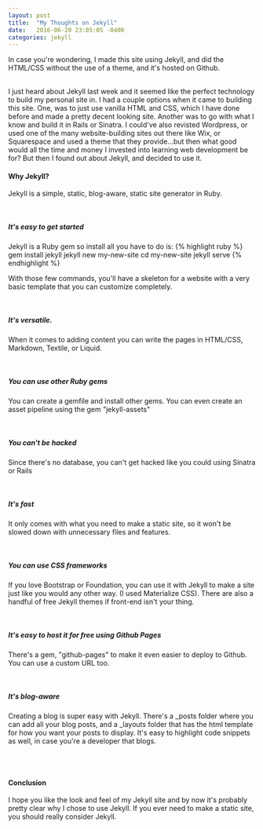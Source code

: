 ```yaml
---
layout: post
title:  "My Thoughts on Jekyll"
date:   2016-06-20 23:05:05 -0400
categories: jekyll
---
```


In case you're wondering, I made this site using Jekyll, and did the HTML/CSS without the use of a theme, and it's hosted on Github.

<br>
I just heard about Jekyll last week and it seemed like the perfect technology to build my personal site in. I had a couple options when it came to building this site. One, was to just use vanilla HTML and CSS, which I have done before and made a pretty decent looking site. Another was to go with what I know and build it in Rails or Sinatra. I could've also revisted Wordpress, or used one of the many website-building sites out there like Wix, or Squarespace and used a theme that they provide...but then what good would all the time and money I invested into learning web development be for? But then I found out about Jekyll, and decided to use it.


#### **Why Jekyll?**

Jekyll is a simple, static, blog-aware, static site generator in Ruby.


<br>

##### **It's easy to get started**

Jekyll is a Ruby gem so install all you have to do is:
{% highlight ruby %}
gem install jekyll
jekyll new my-new-site
cd my-new-site
jekyll serve
{% endhighlight %}

With those few commands, you'll have a skeleton for a website with a very basic template that you can customize completely.

<br>

##### **It's versatile.**

When it comes to adding content  you can write the pages in HTML/CSS, Markdown, Textile, or Liquid.

<br>

##### **You can use other Ruby gems**

You can create a gemfile and install other gems. You can even create an asset pipeline using the gem "jekyll-assets"

<br>

##### **You can't be hacked**

Since there's no database, you can't get hacked like you could using Sinatra or Rails

<br>

##### **It's fast**

It only comes with what you need to make a static site, so it won't be slowed down with unnecessary files and features.

<br>

##### **You can use CSS frameworks**

If you love Bootstrap or Foundation, you can use it with Jekyll to make a site just like you would any other way. (I used Materialize CSS). There are also a handful of free Jekyll themes if front-end isn't your thing.

<br>

##### **It's easy to host it for free using Github Pages**

There's a gem, "github-pages" to make it even easier to deploy to Github. You can use a custom URL too.

<br>

##### **It's blog-aware**

Creating a blog is super easy with Jekyll. There's a _posts folder where you can add all your blog posts, and a _layouts folder that has the html template for how you want your posts to display. It's easy to highlight code snippets as well, in case you're a developer that blogs.

<br><br>

#### **Conclusion**

I hope you like the look and feel of my Jekyll site and by now it's probably pretty clear why I chose to use Jekyll.  If you ever need to make a static site, you should really consider Jekyll.